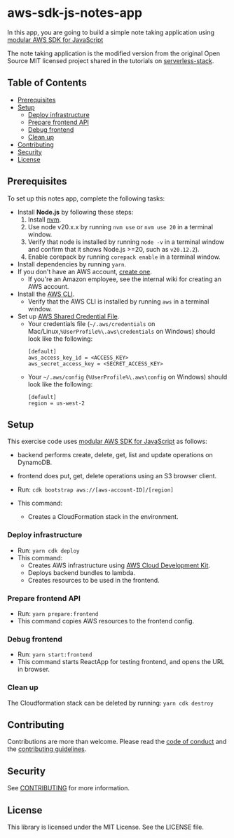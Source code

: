 # aws-sdk-js-notes-app

In this app, you are going to build a simple note taking application using
[modular AWS SDK for JavaScript][modular-aws-sdk-js-blog-post]

The note taking application is the modified version from the original Open Source MIT licensed
project shared in the tutorials on [serverless-stack](http://serverless-stack.com).

## Table of Contents

- [Prerequisites](#prerequisites)
- [Setup](#setup)
  - [Deploy infrastructure](#deploy-infrastructure)
  - [Prepare frontend API](#prepare-frontend-api)
  - [Debug frontend](#debug-frontend)
  - [Clean up](#clean-up)
- [Contributing](#contributing)
- [Security](#security)
- [License](#license)

## Prerequisites

To set up this notes app, complete the following tasks:

- Install **Node.js** by following these steps:
  1. Install [nvm](https://github.com/nvm-sh/nvm#installation-and-update).
  1. Use node v20.x.x by running `nvm use` or `nvm use 20` in a terminal window.
  1. Verify that node is installed by running `node -v` in a terminal window and confirm that it shows Node.js >=20, such as `v20.12.2`).
  1. Enable corepack by running `corepack enable` in a terminal window.
- Install dependencies by running `yarn`.
- If you don't have an AWS account, [create one](https://aws.amazon.com/premiumsupport/knowledge-center/create-and-activate-aws-account/).
  - If you're an Amazon employee, see the internal wiki for creating an AWS account.
- Install the [AWS CLI](https://aws.amazon.com/cli/).
  - Verify that the AWS CLI is installed by running `aws` in a terminal window.
- Set up [AWS Shared Credential File](https://docs.aws.amazon.com/cli/latest/userguide/cli-configure-files.html).
  - Your credentials file (`~/.aws/credentials` on Mac/Linux,`%UserProfile%\.aws\credentials` on Windows) should look like the following:
    ```
    [default]
    aws_access_key_id = <ACCESS_KEY>
    aws_secret_access_key = <SECRET_ACCESS_KEY>
    ```
  - Your `~/.aws/config` (`%UserProfile%\.aws\config` on Windows) should look like the following:
    ```
    [default]
    region = us-west-2
    ```

## Setup

This exercise code uses [modular AWS SDK for JavaScript][modular-aws-sdk-js] as follows:

- backend performs create, delete, get, list and update operations on DynamoDB.
- frontend does put, get, delete operations using an S3 browser client.

- Run: `cdk bootstrap aws://[aws-account-ID]/[region]` 
- This command:
  - Creates a CloudFormation stack in the environment.

### Deploy infrastructure

- Run: `yarn cdk deploy`
- This command:
  - Creates AWS infrastructure using [AWS Cloud Development Kit](https://aws.amazon.com/cdk/).
  - Deploys backend bundles to lambda.
  - Creates resources to be used in the frontend.

### Prepare frontend API

- Run: `yarn prepare:frontend`
- This command copies AWS resources to the frontend config.

### Debug frontend

- Run: `yarn start:frontend`
- This command starts ReactApp for testing frontend, and opens the URL in browser.

### Clean up

The Cloudformation stack can be deleted by running: `yarn cdk destroy`

## Contributing

Contributions are more than welcome. Please read the [code of conduct](CODE_OF_CONDUCT.md) and the [contributing guidelines](CONTRIBUTING.md).

## Security

See [CONTRIBUTING](CONTRIBUTING.md#security-issue-notifications) for more information.

## License

This library is licensed under the MIT License. See the LICENSE file.

[modular-aws-sdk-js-blog-post]: https://aws.amazon.com/blogs/developer/modular-aws-sdk-for-javascript-is-now-generally-available/
[modular-aws-sdk-js]: https://github.com/aws/aws-sdk-js-v3/
